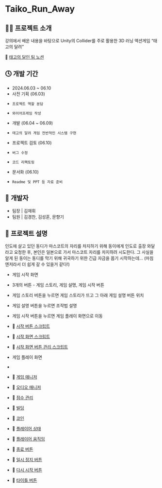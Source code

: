 # Taiko_Run_Away



## 🏃‍♂️ 프로젝트 소개
강의에서 배운 내용을 바탕으로 Unity의 Collider를 주로 활용한 3D 러닝 액션게임 “태고의 달려”



📕 [태고의 달인 팀 노션](https://www.notion.so/teamsparta/cbecffec43504aa89093ef9601d8aa75)



## 🕓 개발 기간
- 2024.06.03 ~ 06.10
- 사전 기획 (06.03)
-     프로젝트 역할 분담
-     와이어프레임 작성
- 개발 (06.04 ~ 06.09)
-     태고의 달려 게임 전반적인 시스템 구현
- 프로젝트 검토 (06.10)
-     버그 수정
-     코드 리팩토링
- 문서화 (06.10)
-     Readme 및 PPT 등 자료 준비



## 👦 개발자
- 팀장 | 김재휘
- 팀원 | 김경찬, 김성훈, 문향기



## 💬 프로젝트 설명
인도에 살고 있던 동디가 마스코트의 자리를 차지하기 위해 동이에게 인도로 출장 와달라고 요청한 후, 
본인은 일본으로 가서 마스코트 자리를 차지하려 시도한다.
그 사실을 알게 된 동이는 동디를 막기 위해 귀국하기 위한 긴급 자금을 몹기 시작하는데...
(마침 엔저라서 더 쉽게 갈 수 있을거 같다!)



- 게임 시작 화면
-   3개의 버튼 - 게임 스토리, 게임 설명, 게임 시작 버튼
-   게임 스토리 버튼을 누르면 게임 스토리가 뜨고 그 아래 게임 설명 버튼 위치
-   게임 설명 버튼을 누르면 조작법 설명
-   게임 시작 버튼을 누르면 게임 플레이 화면으로 이동
-   📘 [시작 버튼 스크립트](https://github.com/kyeongchanunity4/Taiko_Run_Away/blob/main/Assets/01_Scripts/Chan_Temp_Scripts/Btn/GameStartBtn.cs)
-   📘 [시작 화면 스크립트](https://github.com/kyeongchanunity4/Taiko_Run_Away/blob/main/Assets/01_Scripts/Chan_Temp_Scripts/StartManager.cs)
-   📘 [시작 화면 버튼 관리 스크립트](https://github.com/kyeongchanunity4/Taiko_Run_Away/blob/main/Assets/01_Scripts/Chan_Temp_Scripts/Btn/VariousBtn.cs)

- 게임 플레이 화면
-   
-   📙 [게임 매니저](https://github.com/kyeongchanunity4/Taiko_Run_Away/blob/main/Assets/01_Scripts/SH_Temp_Scripts/Game/GameManager.cs)
-   📙 [오디오 매니저](https://github.com/kyeongchanunity4/Taiko_Run_Away/blob/main/Assets/01_Scripts/SH_Temp_Scripts/Game/AudioManager.cs)
-   📙 [점수 관리](https://github.com/kyeongchanunity4/Taiko_Run_Away/blob/main/Assets/01_Scripts/SH_Temp_Scripts/Game/Score.cs)
-   📙 [빌딩](https://github.com/kyeongchanunity4/Taiko_Run_Away/tree/main/Assets/01_Scripts/SH_Temp_Scripts/Building)
-   📙 [코인](https://github.com/kyeongchanunity4/Taiko_Run_Away/tree/main/Assets/01_Scripts/SH_Temp_Scripts/Impediment)
-   📙 [플레이어 상태](https://github.com/kyeongchanunity4/Taiko_Run_Away/tree/main/Assets/01_Scripts/SH_Temp_Scripts/Player)
-   📙 [플레이어 움직임](https://github.com/kyeongchanunity4/Taiko_Run_Away/tree/main/Assets/Scirpts)
-   📙 [종료 버튼](https://github.com/kyeongchanunity4/Taiko_Run_Away/blob/main/Assets/01_Scripts/Chan_Temp_Scripts/Btn/FinishBtn.cs)
-   📙 [일시 정지 버튼](https://github.com/kyeongchanunity4/Taiko_Run_Away/blob/main/Assets/01_Scripts/Chan_Temp_Scripts/Btn/PauseBtn.cs)
-   📙 [다시 시작 버튼](https://github.com/kyeongchanunity4/Taiko_Run_Away/blob/main/Assets/01_Scripts/Chan_Temp_Scripts/Btn/RetryBtn.cs)
-   📙 [타이틀 버튼](https://github.com/kyeongchanunity4/Taiko_Run_Away/blob/main/Assets/01_Scripts/Chan_Temp_Scripts/Btn/TitleBtn.cs)
